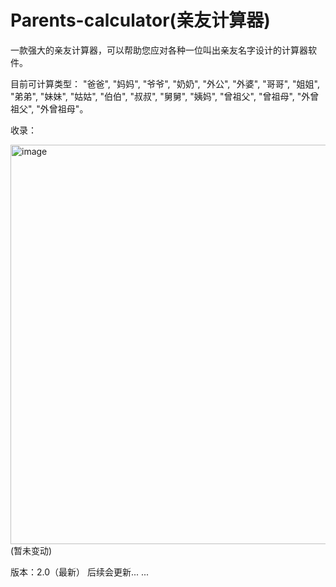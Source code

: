 # Parents-calculator(亲友计算器)
一款强大的亲友计算器，可以帮助您应对各种一位叫出亲友名字设计的计算器软件。


目前可计算类型： "爸爸", "妈妈", "爷爷", "奶奶", "外公", "外婆", "哥哥", "姐姐", "弟弟", "妹妹", "姑姑", "伯伯", "叔叔", "舅舅", "姨妈", "曾祖父", "曾祖母", "外曾祖父", "外曾祖母"。


收录：


<img width="553" height="639" alt="image" src="https://github.com/user-attachments/assets/1d2ec680-2b90-4e1e-b595-7febd94c5871" />(暂未变动)



版本：2.0（最新）
后续会更新... ...
